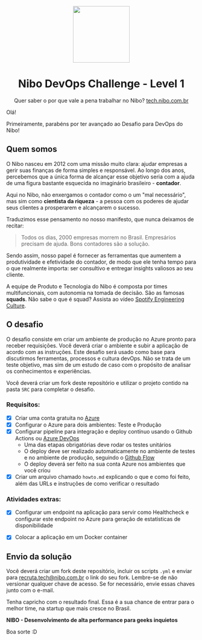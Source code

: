 <p align="center"><img src="https://www.nibo.com.br/logo-nibo.png" width="150" /></p>
<h1 align="center">Nibo DevOps Challenge - Level 1</h1>


<p align="center">Quer saber o por que vale a pena trabalhar no Nibo? <a href="https://tech.nibo.com.br">tech.nibo.com.br</a></p>

Olá!

Primeiramente, parabéns por ter avançado ao Desafio para DevOps do Nibo! 

## Quem somos
O Nibo nasceu em 2012 com uma missão muito clara: ajudar empresas a gerir suas finanças de forma simples e responsável. Ao longo dos anos, percebemos que a única forma de alcançar esse objetivo seria com a ajuda de uma figura bastante esquecida no imaginário brasileiro - **contador**.

Aqui no Nibo, não enxergamos o contador como o um "mal necessário", mas sim como **cientista da riqueza** - a pessoa com os poderes de ajudar seus clientes a prosperarem e alcançarem o sucesso. 

Traduzimos esse pensamento no nosso manifesto, que nunca deixamos de recitar: 
> Todos os dias, 2000 empresas morrem no Brasil. Empresários precisam de ajuda. Bons contadores são a solução.

Sendo assim, nosso papel é fornecer as ferramentas que aumentem a produtividade e efetividade do contador, de modo que ele tenha tempo para o que realmente importa: ser consultivo e entregar insights valiosos ao seu cliente.

A equipe de Produto e Tecnologia do Nibo é composta por times multifuncionais, com autonomia na tomada de decisão. São as famosas **squads**. Não sabe o que é squad? Assista ao vídeo [Spotify Engineering Culture](https://www.youtube.com/watch?v=hQDblYvY9RY). 


## O desafio

O desafio consiste em criar um ambiente de produção no Azure pronto para receber requisições. Você deverá criar o ambiente e subir a aplicação de acordo com as instruções. Este desafio será usado como base para discutirmos ferramentas, processos e cultura devOps. Não se trata de um teste objetivo, mas sim de um estudo de caso com o propósito de analisar os conhecimentos e experiências. 

Você deverá criar um fork deste repositório e utilizar o projeto contido na pasta `SRC` para completar o desafio.

### Requisitos:
- [x] Criar uma conta gratuita no [Azure](https://azure.microsoft.com/pt-br/free/)
- [x] Configurar o Azure para dois ambientes: Teste e Produção
- [x] Configurar pipeline para integração e deploy contínuo usando o Github Actions ou [Azure DevOps](https://azure.microsoft.com/en-us/services/devops/)
    - Uma das etapas obrigatórias deve rodar os testes unitários
    - O deploy deve ser realizado automaticamente no ambiente de testes e no ambiente de produção, seguindo o [Github Flow](https://guides.github.com/introduction/flow/)
    - O deploy deverá ser feito na sua conta Azure nos ambientes que você criou
- [x] Criar um arquivo chamado `howto.md` explicando o que e como foi feito, além das URLs e instruções de como verificar o resultado

### Atividades extras:
- [x] Configurar um endpoint na aplicação para servir como Healthcheck e configurar este endpoint no Azure para geração de estatísticas de disponibilidade
- [x] Colocar a aplicação em um Docker container


## Envio da solução
Você deverá criar um fork deste repositório, incluir os scripts `.yml` e enviar para recruta.tech@nibo.com.br o link do seu fork. Lembre-se de não versionar qualquer chave de acesso. Se for necessário, envie essas chaves junto com o e-mail.

Tenha capricho com o resultado final. Essa é a sua chance de entrar para o melhor time, na startup que mais cresce no Brasil.

**NIBO - Desenvolvimento de alta performance para geeks inquietos**

Boa sorte :D


